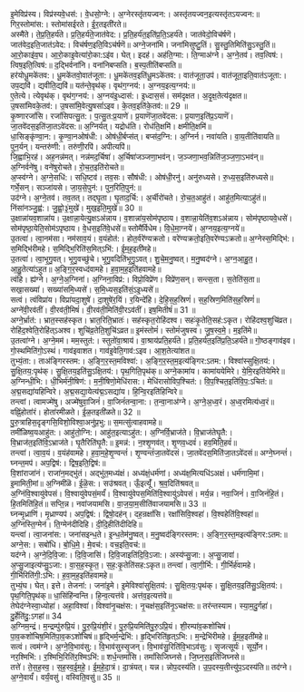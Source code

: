 

  
इ॒मेविप्र॑स्य। विप्र॑स्यवे॒धस॑:। वे॒धसो॒ग्ने:। अ॒ग्नेरस्तृ॑तयज्वन:। अस्तृ॑तयज्वन॒इत्यस्तृ॑तऽयज्वन:॥ गिर॒स्तोमा॑स:। स्तोमा॑सईरते। ई॒र॒तइती॑रते॥  
अस्मै॑ते। ते॒प्र॒ति॒हर्य॑ते। प्र॒ति॒हर्य॑ते॒जात॑वेद:। प्र॒ति॒हर्य॑त॒इति॑प्र॒ति॒ऽहर्य॑ते। जात॑वेदो॒विच॑र्षणॆ। जात॑वेद॒इति॒जात॑ऽवेद:। विच॑र्षण॒इति॒विऽच॑र्षणॆ॥ अग्ने॒जना॑मि। जना॑मिसुष्टु॒तिं। सु॒स्तु॒तिमिति॑सु॒ऽस्तु॒तिं॥  
आ॒रो॒काइ॑व॒घ। आ॒रो॒काइ॒वेत्या॑रो॒का:ऽइ॑व। घेत्। इदह॑। अह॑ति॒ग्मा:। ति॒ग्माअ॑ग्ने। अ॒ग्ने॒तव॑। तव॒त्विष॑:। त्विष॒इति॒त्विष॑:॥ द॒द्भिर्वना॑नि। वना॑निबप्सति। ब॒स्प॒तीति॑बप्सति॥  
हर॑योधू॒मके॑तव:। धू॒मके॑तवो॒वात॑जूता:। धू॒मके॑तव॒इति॑धू॒मऽके॑तव:। वात॑जूता॒उप॑। वात॑जूता॒इति॒वात॑ऽजूता:। उप॒द्यवि॑। द्यवीति॒द्यवि॑॥ यत॑न्ते॒वृथ॑क्। वृथ॑ग॒ग्नय॑:। अ॒ग्नय॒इत्य॒ग्नय॑:॥  
ए॒तेत्ये। त्येवृथ॑क्। वृथ॑ग॒ग्नय॑:। अ॒ग्नय॑इ॒ध्दास॑:। इ॒ध्दास॒सं। सम॑दृक्षत। अ॒दृ॒क्ष॒तेत्य॑दृक्षत॥ उ॒षसा॑मिवके॒तव॑:। उ॒षसा॑मि॒वेत्यु॒षसां॑ऽइव। के॒तव॒इति॑के॒तव॑:॥ 29 ॥  
कृ॒ष्णारजां॑सि। रजां॑सिपत्सु॒त:। प॒त्सु॒त:प्र॒याणे॑। प्र॒याणॆ॑जा॒तवे॑दस:। प्र॒याण॒इति॑प्र॒ऽयाणॆ॑। जा॒तवे॑दस॒इति॑जा॒तऽवे॑दस:॥ अ॒ग्निर्यत्। यद्रोध॑ति। रोध॑ति॒क्षमि॑। क्षमीति॒क्षमि॑॥  
धा॒सिङ्कृ॑ण्वा॒न:। कृ॒ण्वा॒नओष॑धी:। ओष॑धी॒र्बप्स॑त्। बप्स॑द॒ग्नि:। अ॒ग्निर्न। नवा॑यति। वा॒य॒तीति॑वायति॥ पुन॒र्यन्। यन्तरु॑णी:। तरु॑णी॒रपि॑। अपीत्यपि॑॥  
जि॒ह्वाभि॒रह॑। अह॒नन्न॑मत्। नन्न॑मद॒र्चिषा॑। अ॒र्चिषा॑जञ्जणा॒भव॑न्। ज॒ञ्जणा॒भव॒न्निति॑ज॒ञ्ज॒णा॒ऽभव॑न्॥ अ॒ग्निर्वने॑षु। वने॑षुरोचते। रो॒च॒त॒इति॑रोचते॥  
अ॒प्स्व॑ग्ने। अ॒ग्ने॒सधि॑:। सधि॒ष्टव॑। तव॒सः। सौष॑धी:। ओष॑धी॒रनु॑। अनु॑रुध्यसे। रु॒ध्य॒स॒इति॑रुध्यसे॥ गर्भे॒सन्। सञ्जा॑यसे। जा॒य॒से॒पुन॑:। पुन॒रिति॒पुन॑:॥  
उद॑ग्ने। अ॒ग्ने॒तव॑। तव॒तत्। तद्घृ॒ता। घृ॒ताद॒र्चि:। अ॒र्चीरो॑चते। रो॒च॒त॒आहु॑तं। आहु॑त॒मित्याऽहु॑तं॥ निंसा॑नञ्जु॒ह्व॑:। जु॒ह्वो॒३॒॑मुखे॑। मुख॒इति॒मुखे॑॥ 30 ॥  
उ॒क्षान्ना॑यव॒शान्ना॑य। उ॒क्षान्ना॒येत्यु॒क्षऽअ॑न्नाय। व॒शान्ना॑य॒सोम॑पृष्ठाय। व॒शान्ना॒येति॑व॒शऽअ॑न्नाय। सोम॑पृष्ठायवे॒धसे॑। सोम॑पृष्ठा॒येति॒सोम॑ऽपृष्ठाय। वे॒धस॒इति॑वे॒धसे॑॥ स्तोमै॑र्विधेम। वि॒धे॒मा॒ग्नये॑। अ॒ग्नय॒इत्य॒ग्नये॑॥  
उ॒तत्वा॑। त्वा॒नम॑सा। नम॑साव॒यं। व॒यंहोत॑:। होत॒र्वरे॑ण्यक्रतो। वरे॑ण्यक्रतो॒इति॒वरे॑ण्यऽक्रतो॥ अ॒ग्नेस्स॒मिद्भि॑:। स॒मिद्भि॑रीमहे। स॒मिद्भि॒रिति॑स॒मित्ऽभि॑:। ई॒म॒ह॒इती॑महे॥  
उ॒तत्वा॑। त्वा॒भृ॒गु॒वत्। भृ॒गु॒वच्छु॑चे। भृ॒गु॒वदिति॑भृ॒गु॒ऽवत्। शु॒चे॒म॒नु॒ष्वत्। म॒नु॒ष्वद॑ग्ने। अ॒ग्न॒आ॒हु॒त॒। आ॒हु॒तेत्या॑ऽहुत॥ अ॒ङ्गि॒र॒स्वध्द॑वामहे। ह॒वा॒म॒ह॒इति॑हवामहे॥  
त्वंहि। ह्य॑ग्ने। अ॒ग्ने॒अ॒ग्निना॑। अ॒ग्निना॒विप्र॑:। विप्रो॒विप्रे॑ण। विप्रे॑ण॒सन्। सन्त्स॒ता। स॒तेति॑स॒ता॥ सखा॒सख्या॑। सख्या॑समि॒ध्यसे॑। स॒मि॒ध्यस॒इति॑सं॒ऽइ॒ध्यसे॑॥  
सत्वं। त्वंविप्रा॑य। विप्रा॑यदा॒शुषे॑। दा॒शुषे॑र॒यिं। र॒यिन्दे॑हि। दे॒हि॒स॒ह॒स्रिणं॑। स॒ह॒स्रिण॒मिति॑स॒ह॒स्रिणं॑॥ अग्ने॑वी॒रव॑तीं। वी॒रव॑ती॒मिषं॑। वी॒रव॑ती॒मिति॑वी॒रऽव॑तीं। इष॒मितीषं॑॥ 31 ॥  
अग्ने॒र्भ्रात॑:। भ्रात॒स्सह॑स्कृत। भ्रात॒रिति॒भ्रातः॑। सह॑स्कृत॒रोहि॑दश्व। सहः॑कृ॒तेति॒सह॑:ऽकृत। रोहि॑दश्व॒शुचि॑व्रत। रोहि॑द॒श्वेति॒रोहि॑त्ऽअश्व। शुचि॑व्र॒तेति॒शुचि॑ऽव्रत॥ इ॒मंस्तोमं॑। स्तोमं॑जुषस्व। जु॒ष॒स्व॒मे॒। म॒इति॑मे॥  
उ॒तत्वा॑ग्ने। अ॒ग्ने॒मम॑। मम॒स्तुत॑:। स्तुतो॑वा॒श्राय॑। वा॒श्राय॑प्रति॒हर्य॑ते। प्र॒ति॒हर्य॑त॒इति॑प्र॒ति॒ऽहर्य॑ते॥ गो॒ष्ठङ्गाव॑इव। गो॒स्थमिति॑गो॒ऽस्थं। गाव॑इवाशत। गाव॑इ॒वेति॒गाव॑:ऽइव। आ॒श॒तेत्या॑शत॥  
तुभ्यं॒ता:। ताअ॑ङ्गिरस्तम:। अ॒ङ्गि॒र॒स्त॒मविश्वा॑:। अ॒ङ्गि॒र॒स्त॒म॒इत्य॑ङ्गिर:ऽतम:। विश्वा॑स्सुक्षि॒तय॑:। सु॒क्षि॒तय॒:पृथ॑क्। सु॒क्षि॒तय॒इति॑सु॒ऽक्षि॒तय॑:। पृथ॒गिति॒पृथ॑क्॥ अग्ने॒कामा॑य। कामा॑ययेमिरे। ये॒मि॒रइति॑येमिरे॥  
अ॒ग्निन्धी॒भि:। धी॒भिर्म॑नी॒षिण॑:। म॒नी॒षिणो॒मेधि॑रास:। मेधि॑रासोविप॒श्चित॑:। वि॒प॒श्चित॒इति॑वि॒प॒:ऽचित॑:॥ अ॒द्म॒सद्या॑यहिन्विरे। अ॒द्म॒सद्या॒येत्य॑द्म॒ऽसद्या॑य। हि॒न्वि॒रइति॑हिन्विरे॥  
तन्त्वां। त्वामज्मे॑षु। अज्मे॑षुवा॒जिनं॑। वा॒जिनं॑तन्वा॒ना:। त॒न्वा॒नाअ॑ग्ने। अ॒ग्ने॒अ॒ध्व॒रं। अ॒ध्व॒रमित्य॑ध्व॒रं॥ वह्निं॒होता॑रं। होता॑रमीळते। ई॒ळ॒तइती॑ळते॥ 32 ॥  
पु॒रु॒त्राहिस॒दृङ्गसि॒विशो॒विश्वा॒अनु॑प्र॒भु:॥ स॒मत्सु॑त्वाहवामहे॥  
तमी॑ळिष्व॒यआहु॑त:। आहु॑तो॒ग्नि:। आहु॑त॒इत्याऽहु॑त:। अ॒ग्निर्वि॒भ्राज॑ते। वि॒भ्राज॑तेघृ॒तै:। वि॒भ्राज॑त॒इति॑वि॒ऽभ्राज॑ते। घृ॒तैरिति॑घृ॒तै:॥ इ॒मन्न॑:। न॒श्शृ॒णव॑त्। शृ॒णव॒ध्दवं॑। हव॒मिति॒हवं॑॥  
तन्त्वा॑। त्वा॒व॒यं। व॒यंह॑वामहे। ह॒वा॒म॒हे॒शृ॒ण्वन्तं॑। शृ॒ण्वन्तं॑जा॒तवे॑दसं। जा॒तवे॑दस॒मिति॑जा॒तऽवे॑दसं॥ अग्ने॒घ्नन्तं॑। घ्नन्त॒मप॑। अप॒द्विष॑:। द्विष॒इति॒द्विष॑:॥  
वि॒शांराजा॑नं। राजा॑न॒मद्भु॑तं। अद्भु॑त॒मध्य॑क्षं। अध्य॑क्षं॒धर्म॑णां। अध्य॑क्ष॒मित्यधि॑ऽअक्षं। धर्म॑णामि॒मां। इ॒मामिती॒मां॥ अ॒ग्निमी॑ळॆ। ई॒ळॆ॒स:। सउ॑श्रवत्। ऊँ॒इत्यूँ॑। श्र॒व॒दिति॑श्रवत्॥  
अ॒ग्निंवि॒श्वायु॑वेपसं। वि॒श्वायु॑वेपसं॒मर्यं॑। वि॒श्वायु॑वेपस॒मिति॑वि॒श्वायु॑ऽवेपसं। मर्य॒न्न। नवा॒जिनं॑। वा॒जिनं॑हि॒तं। हि॒तमिति॑हि॒तं॥ सप्ति॒न्न। नवा॑जयामसि। वा॒ज॒या॒म॒सीति॑वाजयामसि॥ 33 ॥  
घ्नन्मृ॒ध्राणि॑। मृ॒ध्राण्यप॑। अप॒द्विष॑:। द्विषो॒दह॑न्। दह॒न्रक्षां॑सि। रक्षां॑सिवि॒श्वहा॑। वि॒श्वहेति॑वि॒श्वहा॑॥ अ॒ग्निस्ति॒ग्मेन॑। ति॒ग्मेन॑दीदिहि। दी॒दि॒हीति॑दीदिहि॥  
यन्त्वा॑। त्वा॒जना॑स:। जना॑सइन्ध॒ते। इ॒न्ध॒तेम॑नु॒ष्वत्। म॒नु॒ष्वद॑ङ्गिरस्तम:। अ॒ङ्गि॒र॒स्त॒मइत्य॑ङ्गिर:ऽतम:॥ अग्ने॒स:। सबो॑धि। बो॒धि॒मे॒। मे॒वच॑:। वच॒इति॒वच॑:॥  
यद॑ग्ने। अ॒ग्ने॒दि॒वि॒जा:। दि॒वि॒जासि॑। दि॒वि॒जाइति॑दि॒वि॒ऽजा:। अस्य॑प्सु॒जा:। अ॒प्सु॒जावा॑। अ॒प्सु॒जाइत्य॑प्सु॒ऽजा:। वा॒स॒ह॒स्कृ॒त॒। स॒ह॒:कृ॒तेति॑सह:ऽकृत॥ तन्त्वा॑। त्वा॒गी॒र्भि:। गी॒र्भिर्ह॑वामहे। गी॒र्भिरिति॑गी॒:ऽभि:। ह॒वा॒म॒ह॒इति॑हवामहे॥  
तुभ्यं॒घ। घेत्। इत्ते। तेजना॑:। जना॑इ॒मे। इ॒मेविश्वा॑सुक्षि॒तय॑:। सु॒क्षि॒तय॒:पृथ॑क्। सु॒क्षि॒तय॒इति॑सु॒ऽक्षि॒तय॑:। पृथ॒गिति॒पृथ॑क्॥ धा॒सिंहि॑न्वन्ति। हि॒न्व॒त्यत्त॑वे। अत्त॑व॒इत्यत्त॑वे॥  
तेघेद॑ग्नेस्वा॒ध्योहा॑। अहा॒विश्वा॑। विश्वा॑नृ॒चक्ष॑स:। नृ॒चक्ष॑स॒इति॑नृ॒ऽचक्ष॑स:॥ तर॑न्तस्याम। स्या॒म॒दु॒र्गहा॑। दु॒र्हेति॑दु॒:ऽगहा॑॥ 34  
अ॒ग्निम॒न्द्रं। म॒न्द्रम्पु॑रुप्रि॒यं। पु॒रु॒प्रि॒यंशी॒रं। पु॒रु॒प्रि॒यमिति॑पु॒रु॒ऽप्रि॒यं। शी॒रम्पा॑व॒कशो॑चिषं। पा॒व॒कशो॑चिष॒मिति॑पा॒व॒कऽशो॑चिषं॥ हृ॒द्भिर्म॒न्द्रेभि॑:। हृ॒द्भिरिति॑हृ॒त्ऽभि:। म॒न्द्रेभि॑रीमहे। ई॒म॒ह॒इती॑महे॥  
सत्वं। त्वम॑ग्ने। अ॒ग्ने॒वि॒भाव॑सु:। वि॒भाव॑सुस्सृ॒जन्। वि॒भाव॑सु॒रिति॑वि॒भाऽव॑सु:। सृ॒जत्सूर्यः॑। सूर्यो॒न। नर॒श्मिभि॑:। र॒श्मिभि॒रिति॑र॒श्मिऽभि॑:॥ शर्ध॒न्तमां॑सि। तमां॑सिजिघ्नसे। जि॒घ्न॒स॒इति॑जिघ्नसे॥  
तत्ते॑। ते॒स॒ह॒स्व॒। स॒ह॒स्व॒ई॒म॒हे॒। ई॒म॒हे॒दा॒त्रं। दा॒त्रंयत्। यन्न। न्नोप॒दस्य॑ति। उ॒प॒दस्य॒तीत्त्यु॑प॒ऽदस्य॑ति॥ तद॑ग्ने। अ॒ग्ने॒वार्यं॑। वर्यं॒वसु॑। वस्विति॒वसु॑॥ 35 ॥  
